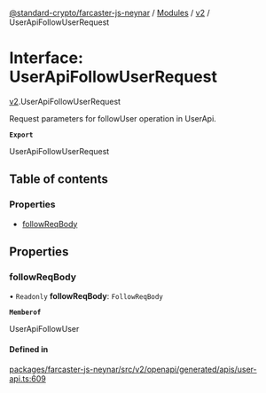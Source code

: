 [@standard-crypto/farcaster-js-neynar](../README.md) / [Modules](../modules.md) / [v2](../modules/v2.md) / UserApiFollowUserRequest

# Interface: UserApiFollowUserRequest

[v2](../modules/v2.md).UserApiFollowUserRequest

Request parameters for followUser operation in UserApi.

**`Export`**

UserApiFollowUserRequest

## Table of contents

### Properties

- [followReqBody](v2.UserApiFollowUserRequest.md#followreqbody)

## Properties

### followReqBody

• `Readonly` **followReqBody**: `FollowReqBody`

**`Memberof`**

UserApiFollowUser

#### Defined in

[packages/farcaster-js-neynar/src/v2/openapi/generated/apis/user-api.ts:609](https://github.com/standard-crypto/farcaster-js/blob/main/packages/farcaster-js-neynar/src/v2/openapi/generated/apis/user-api.ts#L609)
